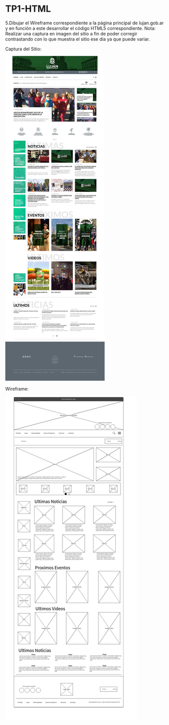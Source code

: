 # TP1-HTML  
5.Dibujar el Wireframe correspondiente a la página principal de lujan.gob.ar y en función a este
desarrollar el código HTML5 correspondiente. Nota: Realizar una captura en imagen del sitio a
fin de poder corregir contrastando con lo que muestra el sitio ese día ya que puede variar.  
  
Captura del Sitio:  
  
![captura_sitio](screencapture-lujan-gob-ar.png "captura-lujan-gob-ar")  
  
Wireframe:  
  
![wireframe_sitio](wireframe.png "wireframe-lujan-gob-ar")
